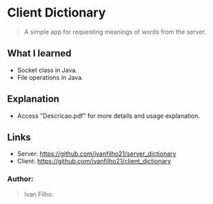 # Client Dictionary
> A simple app for requesting meanings of words from the server.

## What I learned
* Socket class in Java.
* File operations in Java.

## Explanation
* Access "Descricao.pdf" for more details and usage explanation.

## Links
* Server: https://github.com/ivanfilho21/server_dictionary
* Client: https://github.com/ivanfilho21/client_dictionary

### Author:
> Ivan Filho.
